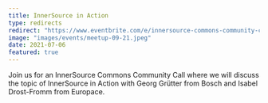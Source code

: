 ```yaml
---
title: InnerSource in Action
type: redirects
redirect: "https://www.eventbrite.com/e/innersource-commons-community-call-innersource-in-action-tickets-161634092923?aff=ebdsoporgprofile"
image: "images/events/meetup-09-21.jpeg"
date: 2021-07-06
featured: true
---
```


Join us for an InnerSource Commons Community Call where we will discuss the topic of InnerSource in Action with Georg Grütter from Bosch and Isabel Drost-Fromm from Europace.
